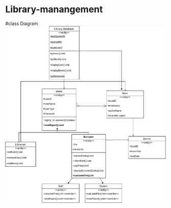 # Library-manangement

#class Diagram
![alt text](https://github.com/ajithMadhan11/Library-manangement-new/blob/main/LMS.drawio.png)


